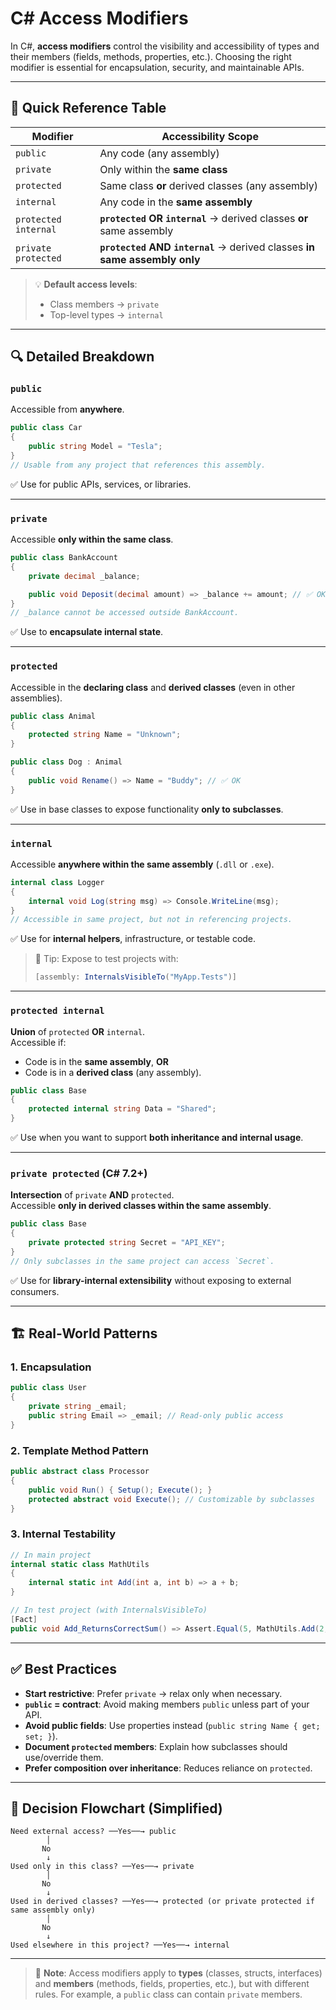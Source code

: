 # C# Access Modifiers

In C#, **access modifiers** control the visibility and accessibility of types and their members (fields, methods, properties, etc.). Choosing the right modifier is essential for encapsulation, security, and maintainable APIs.

---

## 📌 Quick Reference Table

| Modifier             | Accessibility Scope                                                        |
| -------------------- | -------------------------------------------------------------------------- |
| `public`             | Any code (any assembly)                                                    |
| `private`            | Only within the **same class**                                             |
| `protected`          | Same class **or** derived classes (any assembly)                           |
| `internal`           | Any code in the **same assembly**                                          |
| `protected internal` | **`protected` OR `internal`** → derived classes **or** same assembly       |
| `private protected`  | **`protected` AND `internal`** → derived classes **in same assembly only** |

> 💡 **Default access levels**:
>
> - Class members → `private`
> - Top-level types → `internal`

---

## 🔍 Detailed Breakdown

### `public`

Accessible from **anywhere**.

```csharp
public class Car
{
    public string Model = "Tesla";
}
// Usable from any project that references this assembly.

```

✅ Use for public APIs, services, or libraries.

---

### `private`

Accessible **only within the same class**.

```csharp
public class BankAccount
{
    private decimal _balance;

    public void Deposit(decimal amount) => _balance += amount; // ✅ OK
}
// _balance cannot be accessed outside BankAccount.
```

✅ Use to **encapsulate internal state**.

---

### `protected`

Accessible in the **declaring class** and **derived classes** (even in other assemblies).

```csharp
public class Animal
{
    protected string Name = "Unknown";
}

public class Dog : Animal
{
    public void Rename() => Name = "Buddy"; // ✅ OK
}
```

✅ Use in base classes to expose functionality **only to subclasses**.

---

### `internal`

Accessible **anywhere within the same assembly** (`.dll` or `.exe`).

```csharp
internal class Logger
{
    internal void Log(string msg) => Console.WriteLine(msg);
}
// Accessible in same project, but not in referencing projects.
```

✅ Use for **internal helpers**, infrastructure, or testable code.

> 🔑 Tip: Expose to test projects with:
>
> ```csharp
> [assembly: InternalsVisibleTo("MyApp.Tests")]
> ```

---

### `protected internal`

**Union** of `protected` **OR** `internal`.  
Accessible if:

- Code is in the **same assembly**, **OR**
- Code is in a **derived class** (any assembly).

```csharp
public class Base
{
    protected internal string Data = "Shared";
}
```

✅ Use when you want to support **both inheritance and internal usage**.

---

### `private protected` (C# 7.2+)

**Intersection** of `private` **AND** `protected`.  
Accessible **only in derived classes within the same assembly**.

```csharp
public class Base
{
    private protected string Secret = "API_KEY";
}
// Only subclasses in the same project can access `Secret`.
```

✅ Use for **library-internal extensibility** without exposing to external consumers.

---

## 🏗️ Real-World Patterns

### 1. Encapsulation

```csharp
public class User
{
    private string _email;
    public string Email => _email; // Read-only public access
}
```

### 2. Template Method Pattern

```csharp
public abstract class Processor
{
    public void Run() { Setup(); Execute(); }
    protected abstract void Execute(); // Customizable by subclasses
}
```

### 3. Internal Testability

```csharp
// In main project
internal static class MathUtils
{
    internal static int Add(int a, int b) => a + b;
}

// In test project (with InternalsVisibleTo)
[Fact]
public void Add_ReturnsCorrectSum() => Assert.Equal(5, MathUtils.Add(2, 3));
```

---

## ✅ Best Practices

- **Start restrictive**: Prefer `private` → relax only when necessary.
- **`public` = contract**: Avoid making members `public` unless part of your API.
- **Avoid public fields**: Use properties instead (`public string Name { get; set; }`).
- **Document `protected` members**: Explain how subclasses should use/override them.
- **Prefer composition over inheritance**: Reduces reliance on `protected`.

---

## 🧭 Decision Flowchart (Simplified)

```
Need external access? ──Yes──→ public
        │
       No
        ↓
Used only in this class? ──Yes──→ private
        │
       No
        ↓
Used in derived classes? ──Yes──→ protected (or private protected if same assembly only)
        │
       No
        ↓
Used elsewhere in this project? ──Yes──→ internal
```

---

> 📝 **Note**: Access modifiers apply to **types** (classes, structs, interfaces) and **members** (methods, fields, properties, etc.), but with different rules. For example, a `public` class can contain `private` members.
